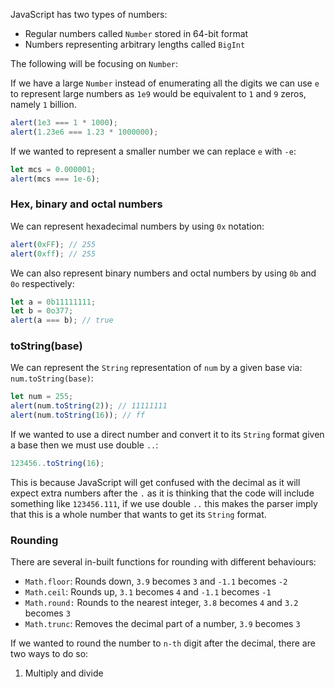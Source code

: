 JavaScript has two types of numbers:
- Regular numbers called `Number` stored in 64-bit format
- Numbers representing arbitrary lengths called `BigInt`

The following will be focusing on `Number`:

If we have a large `Number` instead of enumerating all the digits we can use `e` to represent large numbers as `1e9` would be equivalent to `1` and `9` zeros, namely `1` billion.
```javascript
alert(1e3 === 1 * 1000);
alert(1.23e6 === 1.23 * 1000000);
```
If we wanted to represent a smaller number we can replace `e` with `-e`:
```javascript
let mcs = 0.000001;
alert(mcs === 1e-6);
```
### Hex, binary and octal numbers
We can represent hexadecimal numbers by using `0x` notation:
```javascript
alert(0xFF); // 255
alert(0xff); // 255
```
We can also represent binary numbers and octal numbers by using `0b` and `0o` respectively:
```javascript
let a = 0b11111111;
let b = 0o377;
alert(a === b); // true
```
### toString(base)
We can represent the `String` representation of `num` by a given base via: `num.toString(base)`:
```javascript
let num = 255;
alert(num.toString(2)); // 11111111
alert(num.toString(16)); // ff
```
If we wanted to use a direct number and convert it to its `String` format given a base then we must use double `..`:
```javascript
123456..toString(16);
```
This is because JavaScript will get confused with the decimal as it will expect extra numbers after the `.` as it is thinking that the code will include something like `123456.111`, if we use double `..` this  makes the parser imply that this is a whole number that wants to get its `String` format.
### Rounding
There are several in-built functions for rounding with different behaviours:
- `Math.floor`: Rounds down, `3.9` becomes `3` and `-1.1` becomes `-2`
- `Math.ceil`: Rounds up, `3.1` becomes `4` and `-1.1` becomes `-1`
- `Math.round:` Rounds to the nearest integer, `3.8` becomes `4` and `3.2` becomes `3`
- `Math.trunc`: Removes the decimal part of a number, `3.9` becomes `3`

If we wanted to round the number to `n-th` digit after the decimal, there are two ways to do so:
1. Multiply and divide